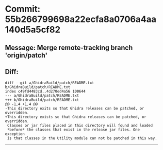 # Commit: 55b266799698a22ecfa8a0706a4aa140d5a5cf82
## Message: Merge remote-tracking branch 'origin/patch'
## Diff:
```
diff --git a/GhidraBuild/patch/README.txt b/GhidraBuild/patch/README.txt
index c49fd4483cd..4d270ed4a56 100644
--- a/GhidraBuild/patch/README.txt
+++ b/GhidraBuild/patch/README.txt
@@ -1,4 +1,4 @@
-This directory exits so that Ghidra releases can be patched, or overridden. 
+This directory exists so that Ghidra releases can be patched, or overridden. 
 Classes or jar files placed in this directory will found and loaded 
 *before* the classes that exist in the release jar files. One exception 
 is that classes in the Utility module can not be patched in this way.
```
-----------------------------------
